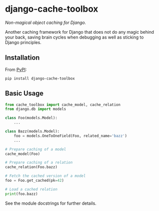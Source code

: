 # django-cache-toolbox

_Non-magical object caching for Django._

Another caching framework for Django that does not do any magic behind your
back, saving brain cycles when debugging as well as sticking to Django
principles.

## Installation

From [PyPI](https://pypi.org/project/django-cache-toolbox/):
```
pip install django-cache-toolbox
```

## Basic Usage

``` python
from cache_toolbox import cache_model, cache_relation
from django.db import models

class Foo(models.Model):
    ...

class Bazz(models.Model):
    foo = models.OneToOneField(Foo, related_name='bazz')
    ...

# Prepare caching of a model
cache_model(Foo)

# Prepare caching of a relation
cache_relation(Foo.bazz)

# Fetch the cached version of a model
foo = Foo.get_cached(pk=42)

# Load a cached relation
print(foo.bazz)
```

See the module docstrings for further details.
